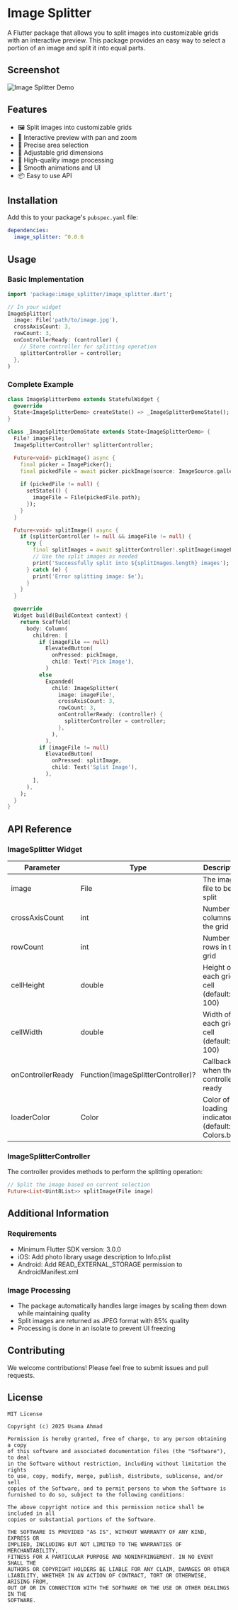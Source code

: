 # Image Splitter

A Flutter package that allows you to split images into customizable grids with an interactive preview. This package provides an easy way to select a portion of an image and split it into equal parts.

## Screenshot

![Image Splitter Demo](screenshots/Screenshot_1.jpg)

## Features

- 🖼️ Split images into customizable grids
- 📱 Interactive preview with pan and zoom
- 🎯 Precise area selection
- 📐 Adjustable grid dimensions
- 🔄 High-quality image processing
- 💫 Smooth animations and UI
- 📦 Easy to use API

## Installation

Add this to your package's `pubspec.yaml` file:

```yaml
dependencies:
  image_splitter: ^0.0.6
```

## Usage

### Basic Implementation

```dart
import 'package:image_splitter/image_splitter.dart';

// In your widget
ImageSplitter(
  image: File('path/to/image.jpg'),
  crossAxisCount: 3,
  rowCount: 3,
  onControllerReady: (controller) {
    // Store controller for splitting operation
    splitterController = controller;
  },
)
```

### Complete Example

```dart
class ImageSplitterDemo extends StatefulWidget {
  @override
  State<ImageSplitterDemo> createState() => _ImageSplitterDemoState();
}

class _ImageSplitterDemoState extends State<ImageSplitterDemo> {
  File? imageFile;
  ImageSplitterController? splitterController;

  Future<void> pickImage() async {
    final picker = ImagePicker();
    final pickedFile = await picker.pickImage(source: ImageSource.gallery);
    
    if (pickedFile != null) {
      setState(() {
        imageFile = File(pickedFile.path);
      });
    }
  }

  Future<void> splitImage() async {
    if (splitterController != null && imageFile != null) {
      try {
        final splitImages = await splitterController!.splitImage(imageFile!);
        // Use the split images as needed
        print('Successfully split into ${splitImages.length} images');
      } catch (e) {
        print('Error splitting image: $e');
      }
    }
  }

  @override
  Widget build(BuildContext context) {
    return Scaffold(
      body: Column(
        children: [
          if (imageFile == null)
            ElevatedButton(
              onPressed: pickImage,
              child: Text('Pick Image'),
            )
          else
            Expanded(
              child: ImageSplitter(
                image: imageFile!,
                crossAxisCount: 3,
                rowCount: 3,
                onControllerReady: (controller) {
                  splitterController = controller;
                },
              ),
            ),
          if (imageFile != null)
            ElevatedButton(
              onPressed: splitImage,
              child: Text('Split Image'),
            ),
        ],
      ),
    );
  }
}
```

## API Reference

### ImageSplitter Widget

| Parameter | Type | Description |
|-----------|------|-------------|
| image | File | The image file to be split |
| crossAxisCount | int | Number of columns in the grid |
| rowCount | int | Number of rows in the grid |
| cellHeight | double | Height of each grid cell (default: 100) |
| cellWidth | double | Width of each grid cell (default: 100) |
| onControllerReady | Function(ImageSplitterController)? | Callback when the controller is ready |
| loaderColor | Color | Color of the loading indicator (default: Colors.blue) |

### ImageSplitterController

The controller provides methods to perform the splitting operation:

```dart
// Split the image based on current selection
Future<List<Uint8List>> splitImage(File image)
```

## Additional Information

### Requirements

- Minimum Flutter SDK version: 3.0.0
- iOS: Add photo library usage description to Info.plist
- Android: Add READ_EXTERNAL_STORAGE permission to AndroidManifest.xml

### Image Processing

- The package automatically handles large images by scaling them down while maintaining quality
- Split images are returned as JPEG format with 85% quality
- Processing is done in an isolate to prevent UI freezing

## Contributing

We welcome contributions! Please feel free to submit issues and pull requests.

## License

```
MIT License

Copyright (c) 2025 Usama Ahmad

Permission is hereby granted, free of charge, to any person obtaining a copy
of this software and associated documentation files (the "Software"), to deal
in the Software without restriction, including without limitation the rights
to use, copy, modify, merge, publish, distribute, sublicense, and/or sell
copies of the Software, and to permit persons to whom the Software is
furnished to do so, subject to the following conditions:

The above copyright notice and this permission notice shall be included in all
copies or substantial portions of the Software.

THE SOFTWARE IS PROVIDED "AS IS", WITHOUT WARRANTY OF ANY KIND, EXPRESS OR
IMPLIED, INCLUDING BUT NOT LIMITED TO THE WARRANTIES OF MERCHANTABILITY,
FITNESS FOR A PARTICULAR PURPOSE AND NONINFRINGEMENT. IN NO EVENT SHALL THE
AUTHORS OR COPYRIGHT HOLDERS BE LIABLE FOR ANY CLAIM, DAMAGES OR OTHER
LIABILITY, WHETHER IN AN ACTION OF CONTRACT, TORT OR OTHERWISE, ARISING FROM,
OUT OF OR IN CONNECTION WITH THE SOFTWARE OR THE USE OR OTHER DEALINGS IN THE
SOFTWARE.
```
